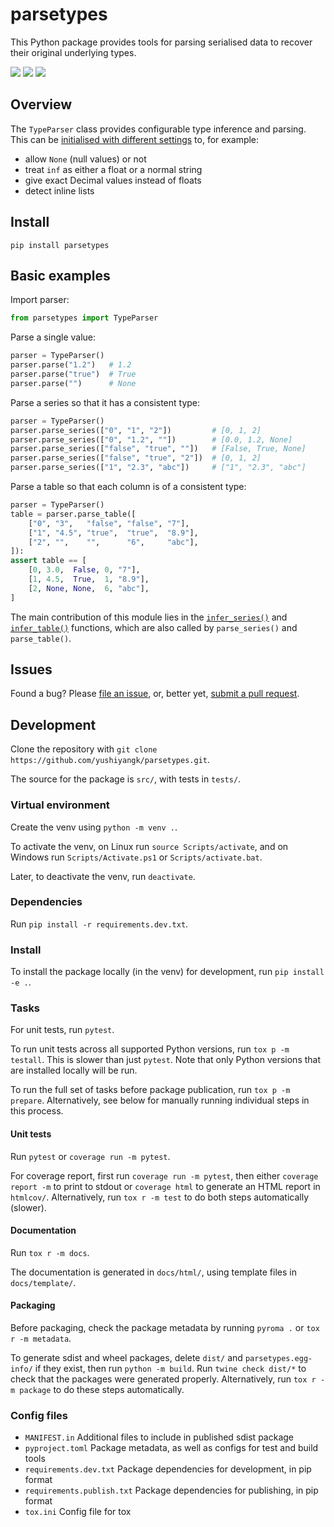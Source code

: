 # parsetypes

This Python package provides tools for parsing serialised data to recover their original underlying types.

[![](https://img.shields.io/badge/PyPI--inactive?style=social&logo=pypi)](https://pypi.org/project/parsetypes/) [![](https://img.shields.io/badge/GitHub--inactive?style=social&logo=github)](https://github.com/yushiyangk/parsetypes) [![](https://img.shields.io/badge/Documentation--inactive?style=social&logo=readthedocs)](https://parsetypes.gnayihs.uy/)

## Overview

The `TypeParser` class provides configurable type inference and parsing. This can be [initialised with different settings](https://parsetypes.gnayihs.uy/parsetypes.html#TypeParser.__init__) to, for example:
- allow `None` (null values) or not
- treat `inf` as either a float or a normal string
- give exact Decimal values instead of floats
- detect inline lists

## Install

```
pip install parsetypes
```

## Basic examples

Import parser:
```python
from parsetypes import TypeParser
```

Parse a single value:
```python
parser = TypeParser()
parser.parse("1.2")   # 1.2
parser.parse("true")  # True
parser.parse("")      # None
```

Parse a series so that it has a consistent type:
```python
parser = TypeParser()
parser.parse_series(["0", "1", "2"])         # [0, 1, 2]
parser.parse_series(["0", "1.2", ""])        # [0.0, 1.2, None]
parser.parse_series(["false", "true", ""])   # [False, True, None]
parser.parse_series(["false", "true", "2"])  # [0, 1, 2]
parser.parse_series(["1", "2.3", "abc"])     # ["1", "2.3", "abc"]
```

Parse a table so that each column is of a consistent type:
```python
parser = TypeParser()
table = parser.parse_table([
	["0", "3",   "false", "false", "7"],
	["1", "4.5", "true",  "true",  "8.9"],
	["2", "",    "",      "6",     "abc"],
]):
assert table == [
	[0, 3.0,  False, 0, "7"],
	[1, 4.5,  True,  1, "8.9"],
	[2, None, None,  6, "abc"],
]
```

The main contribution of this module lies in the [`infer_series()`](https://parsetypes.gnayihs.uy/parsetypes.html#TypeParser.infer_series) and [`infer_table()`](https://parsetypes.gnayihs.uy/parsetypes.html#TypeParser.infer_table) functions, which are also called by `parse_series()` and `parse_table()`.

## Issues

Found a bug? Please [file an issue](https://github.com/yushiyangk/parsetypes/issues), or, better yet, [submit a pull request](https://github.com/yushiyangk/parsetypes/pulls).

## Development

Clone the repository with `git clone https://github.com/yushiyangk/parsetypes.git`.

The source for the package is `src/`, with tests in `tests/`.

### Virtual environment

Create the venv using `python -m venv .`.

To activate the venv, on Linux run `source Scripts/activate`, and on Windows run `Scripts/Activate.ps1` or `Scripts/activate.bat`.

Later, to deactivate the venv, run `deactivate`.

### Dependencies

Run `pip install -r requirements.dev.txt`.

### Install

To install the package locally (in the venv) for development, run `pip install -e .`.

### Tasks

For unit tests, run `pytest`.

To run unit tests across all supported Python versions, run `tox p -m testall`. This is slower than just `pytest`. Note that only Python versions that are installed locally will be run.

To run the full set of tasks before package publication, run `tox p -m prepare`. Alternatively, see below for manually running individual steps in this process.

#### Unit tests

Run `pytest` or `coverage run -m pytest`.

For coverage report, first run `coverage run -m pytest`, then either `coverage report -m` to print to stdout or `coverage html` to generate an HTML report in `htmlcov/`. Alternatively, run `tox r -m test` to do both steps automatically (slower).

#### Documentation

Run `tox r -m docs`.

The documentation is generated in `docs/html/`, using template files in `docs/template/`.

#### Packaging

Before packaging, check the package metadata by running `pyroma .` or `tox r -m metadata`.

To generate sdist and wheel packages, delete `dist/` and `parsetypes.egg-info/` if they exist, then run `python -m build`. Run `twine check dist/*` to check that the packages were generated properly. Alternatively, run `tox r -m package` to do these steps automatically.

### Config files

- `MANIFEST.in` Additional files to include in published sdist package
- `pyproject.toml` Package metadata, as well as configs for test and build tools
- `requirements.dev.txt` Package dependencies for development, in pip format
- `requirements.publish.txt` Package dependencies for publishing, in pip format
- `tox.ini` Config file for tox
